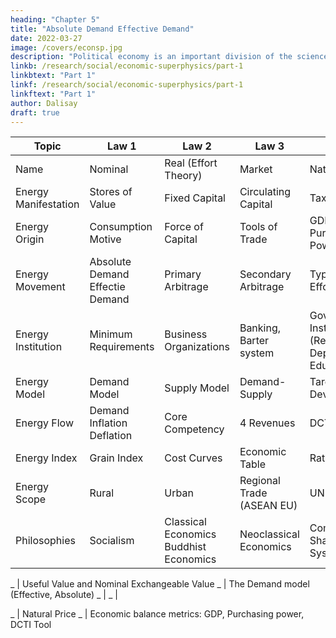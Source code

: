 ```yaml
---
heading: "Chapter 5"
title: "Absolute Demand Effective Demand"
date: 2022-03-27
image: /covers/econsp.jpg
description: "Political economy is an important division of the science of government. The object of government is the happiness of men, united in society"
linkb: /research/social/economic-superphysics/part-1
linkbtext: "Part 1"
linkf: /research/social/economic-superphysics/part-1
linkftext: "Part 1"
author: Dalisay
draft: true
---
```




Topic | Law 1 | Law 2 | Law 3 | Law 4
--- | --- | --- | --- | --- 
Name | Nominal | Real (Effort Theory) | Market | Natural 
Energy Manifestation | Stores of Value | Fixed Capital | Circulating Capital | Taxes
Energy Origin | Consumption Motive | Force of Capital | Tools of Trade | GDP and Purchasing Power
Energy Movement | Absolute Demand Effectie Demand | Primary Arbitrage | Secondary Arbitrage | Types of Effort
Energy Institution | Minimum Requirements | Business Organizations | Banking, Barter system | Government Institutions (Resources Department, Education) 
Energy Model | Demand Model | Supply Model | Demand-Supply | Targetted Development
Energy Flow | Demand Inflation Deflation | Core Competency | 4 Revenues | DCTI
Energy Index | Grain Index | Cost Curves | Economic Table | Ratios GDP
Energy Scope | Rural | Urban | Regional Trade (ASEAN EU) | UN 
Philosophies | Socialism | Classical Economics Buddhist Economics | Neoclassical Economics | Communism Shariah Inca System 




_ | Useful Value and Nominal Exchangeable Value
_ | The Demand model (Effective, Absolute) 
_ | 
_ | 

 
_ | Natural Price
_ | Economic balance metrics: GDP, Purchasing power, DCTI Tool
